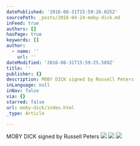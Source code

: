 ```yaml
---
datePublished: '2016-08-31T15:59:26.025Z'
sourcePath: _posts/2016-04-24-moby-dick.md
inFeed: true
authors: []
hasPage: true
keywords: []
author:
  - name: ''
    url: ''
dateModified: '2016-08-31T15:59:25.589Z'
title: ''
publisher: {}
description: MOBY DICK signed by Russell Peters
inLanguage: null
inNav: false
via: {}
starred: false
url: moby-dick/index.html
_type: Article

---
```

MOBY DICK signed by Russell Peters
![](https://the-grid-user-content.s3-us-west-2.amazonaws.com/f3cabc69-3d4d-4be0-bc41-c7c80ea6ab30.jpg)
![](https://the-grid-user-content.s3-us-west-2.amazonaws.com/eb9f6179-ab64-44c1-a63c-f63af581491d.jpg)
![](https://s3-us-west-2.amazonaws.com/the-grid-img/p/3168c53ac9f71b7fbcdcc1ef6827a52b06c831a6.jpg)
